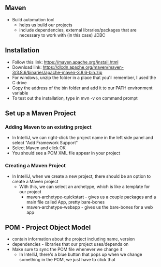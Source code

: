 ## Maven
- Build automation tool
    - helps us build our projects
    - include dependencies, external libraries/packages that are necessary to work with (in this case) JDBC


## Installation
- Follow this link: https://maven.apache.org/install.html
- Download link: https://dlcdn.apache.org/maven/maven-3/3.8.6/binaries/apache-maven-3.8.6-bin.zip
- For windows, unzip the folder in a place that you'll remember, I used the C drive
- Copy the address of the bin folder and add it to our PATH environment variable
- To test out the installation, type in mvn -v on command prompt

## Set up a Maven Project
### Adding Maven to an existing project
- In IntelliJ, we can right-click the project name in the left side panel and select "Add Framework Support"
- Select Maven and click OK
- You should see a POM XML file appear in your project

### Creating a Maven Project
- In IntelliJ, when we create a new project, there should be an option to create a Maven project
    - With this, we can select an archetype, which is like a template for our project
        - maven-archetype-quickstart - gives us a couple packages and a main file called App, pretty bare-bones
        - maven-archetype-webapp - gives us the bare-bones for a web app


## POM - Project Object Model
- contain information about the project including name, version
- dependencies - libraries that our project uses/depends on
- Make sure to sync the POM file whenever we change it
    - In IntelliJ, there's a blue button that pops up when we change something in the POM, we just have to click that